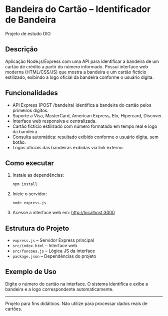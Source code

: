# Bandeira do Cartão – Identificador de Bandeira

Projeto de estudo DIO

## Descrição

Aplicação Node.js/Express com uma API para identificar a bandeira de um cartão de crédito a partir do número informado. Possui interface web moderna (HTML/CSS/JS) que mostra a bandeira e um cartão fictício estilizado, exibindo a logo oficial da bandeira conforme o usuário digita.

## Funcionalidades

- API Express (POST /bandeira) identifica a bandeira do cartão pelos primeiros dígitos.
- Suporte a Visa, MasterCard, American Express, Elo, Hipercard, Discover.
- Interface web responsiva e centralizada.
- Cartão fictício estilizado com número formatado em tempo real e logo da bandeira.
- Consulta automática: resultado exibido conforme o usuário digita, sem botão.
- Logos oficiais das bandeiras exibidas via link externo.

## Como executar

1. Instale as dependências:

   ```sh
   npm install
   ```

2. Inicie o servidor:

   ```sh
   node express.js
   ```

3. Acesse a interface web em: [http://localhost:3000](http://localhost:3000)

## Estrutura do Projeto

- `express.js` – Servidor Express principal
- `src/index.html` – Interface web
- `src/funcoes.js` – Lógica JS da interface
- `package.json` – Dependências do projeto

## Exemplo de Uso

Digite o número do cartão na interface. O sistema identifica e exibe a bandeira e a logo correspondente automaticamente.

---

Projeto para fins didáticos. Não utilize para processar dados reais de cartões.
